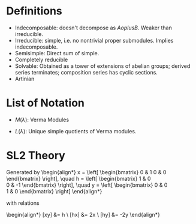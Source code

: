 # Definitions

- Indecomposable: doesn't decompose as $A oplus B$. Weaker than irreducible.
- Irreducible: simple, i.e. no nontrivial proper submodules. Implies indecomposable.
- Semisimple: Direct sum of simple.
- Completely reducible
- Solvable: Obtained as a tower of extensions of abelian groups; derived series terminates; composition series has cyclic sections.
- Artinian

# List of Notation

- $M(\lambda)$: Verma Modules

- $L(\lambda)$: Unique simple quotients of Verma modules.

# SL2 Theory

Generated by
\begin{align*}
x =
\left[
\begin{bmatrix}
0 & 1
0 & 0
\end{bmatrix}
\right],
\quad
h =
\left[
\begin{bmatrix}
1 & 0 \
0 & -1
\end{bmatrix}
\right],
\quad
y =
\left[
\begin{bmatrix}
0 & 0 \
1 & 0
\end{bmatrix}
\right]
\end{align*}

with relations

\begin{align*}
[xy] &= h \\
[hx] &= 2x \\
[hy] &= -2y
\end{align*}
